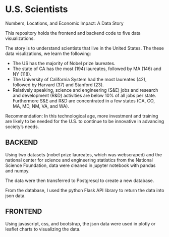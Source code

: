 # U.S. Scientists
Numbers, Locations, and Economic Impact: A Data Story

This repository holds the frontend and backend code to five data visualizations. 

The story is to understand scientists that live in the United States. The these data visulizations, we learn the following:

* The US has the majority of Nobel prize laureates.
* The state of CA has the most (194) laureates, followed by MA (146) and NY (118).
* The University of California System had the most laureates (42), followed by Harvard (37) and Stanford (23).
* Relatively speaking, science and engineering (S&E) jobs and research and development (R&D) activities are below 10% of all jobs per state. Furthermore S&E and R&D are concentrated in a few states (CA, CO, MA, MD, NM, VA, and WA).

Recommendation: In this technological age, more investment and training are likely to be needed for the U.S. to continue to be innovative in advancing society’s needs.


## BACKEND
Using two datasets (nobel prize laureates, which was webscraped) and the national center for science and engineering statistics from the National Science Foundation, data were cleaned in jupyter notebook with pandas and numpy. 

The data were then transferred to Postgresql to create a new database.  

From the database, I used the python Flask API library to return the data into json data.

## FRONTEND
Using javascript, css, and bootstrap, the json data were used in plotly or leaflet charts to visualizing the data.
